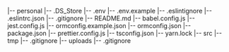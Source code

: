 |-- personal
    |-- .DS_Store
    |-- .env
    |-- .env.example
    |-- .eslintignore
    |-- .eslintrc.json
    |-- .gitignore
    |-- README.md
    |-- babel.config.js
    |-- jest.config.js
    |-- ormconfig.example.json
    |-- ormconfig.json
    |-- package.json
    |-- prettier.config.js
    |-- tsconfig.json
    |-- yarn.lock
    |-- src
    |-- tmp
        |-- .gitignore
        |-- uploads
            |-- .gitignore
